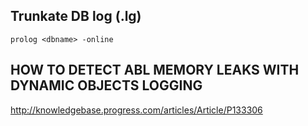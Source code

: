 ## Trunkate DB log (<dbname>.lg)
```
prolog <dbname> -online
```

## HOW TO DETECT ABL MEMORY LEAKS WITH DYNAMIC OBJECTS LOGGING
http://knowledgebase.progress.com/articles/Article/P133306

